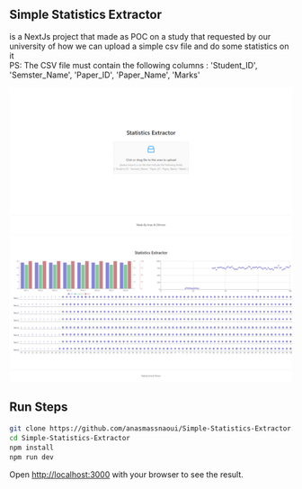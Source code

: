 ## Simple Statistics Extractor

is a NextJs project that made as POC on a study that requested by our university of how we can upload a simple csv file and do some statistics on it
<br />
PS: The CSV file must contain the following columns : 'Student_ID', 'Semster_Name', 'Paper_ID', 'Paper_Name', 'Marks'

<img src="images/statistics_extractor_screenshot_1.png" alt="screentshot_1">

<img src="images/statistics_extractor_screenshot_2.png" alt="screentshot_2">


## Run Steps

```bash
git clone https://github.com/anasmassnaoui/Simple-Statistics-Extractor.git
cd Simple-Statistics-Extractor
npm install
npm run dev
```

Open [http://localhost:3000](http://localhost:3000) with your browser to see the result.
